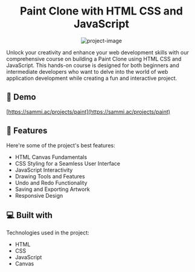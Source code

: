 <h1 align="center" id="title">Paint Clone with HTML CSS and JavaScript</h1>

<p align="center"><img src="https://media.graphassets.com/SaZfwkN2Ryeo8RgDa4gn" alt="project-image"></p>

<p id="description">Unlock your creativity and enhance your web development skills with our comprehensive course on building a Paint Clone using HTML CSS and JavaScript. This hands-on course is designed for both beginners and intermediate developers who want to delve into the world of web application development while creating a fun and interactive project.</p>

<h2>🚀 Demo</h2>

[https://sammi.ac/projects/paint](https://sammi.ac/projects/paint)

  
  
<h2>🧐 Features</h2>

Here're some of the project's best features:

*   HTML Canvas Fundamentals
*   CSS Styling for a Seamless User Interface
*   JavaScript Interactivity
*   Drawing Tools and Features
*   Undo and Redo Functionality
*   Saving and Exporting Artwork
*   Responsive Design

  
  
<h2>💻 Built with</h2>

Technologies used in the project:

*   HTML
*   CSS
*   JavaScript
*   Canvas
